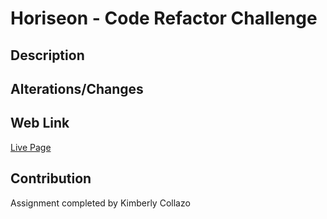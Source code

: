 # Horiseon - Code Refactor Challenge

## Description


## Alterations/Changes


## Web Link
[Live Page](https://lightfooted.github.io/refactor-challenge/)

## Contribution
Assignment completed by Kimberly Collazo